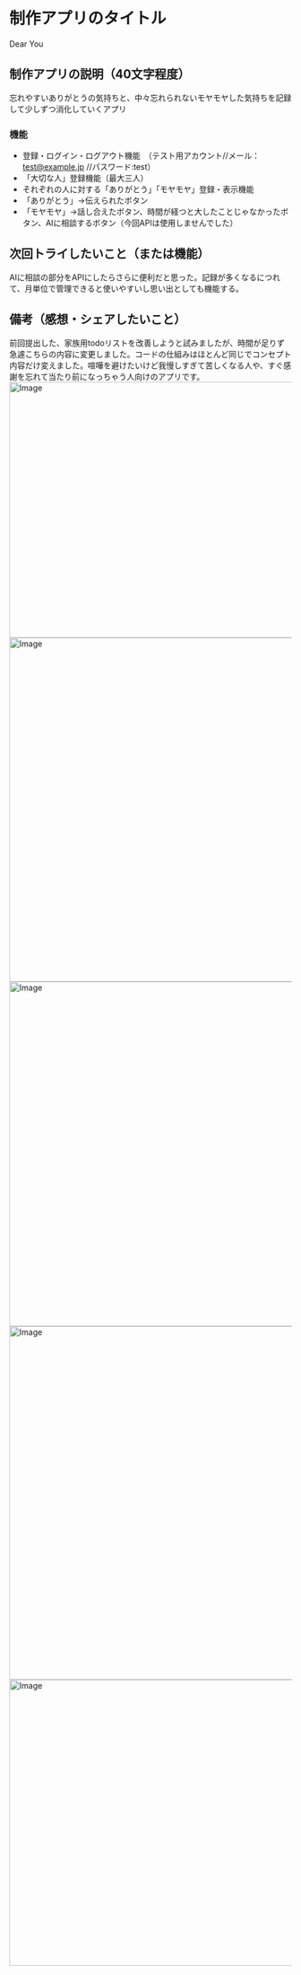 # 制作アプリのタイトル
Dear You
## 制作アプリの説明（40文字程度）
忘れやすいありがとうの気持ちと、中々忘れられないモヤモヤした気持ちを記録して少しずつ消化していくアプリ
### 機能
- 登録・ログイン・ログアウト機能　（テスト用アカウント//メール：test@example.jp //パスワード:test）
- 「大切な人」登録機能（最大三人）
- それぞれの人に対する「ありがとう」「モヤモヤ」登録・表示機能
- 「ありがとう」→伝えられたボタン
- 「モヤモヤ」→話し合えたボタン、時間が経つと大したことじゃなかったボタン、AIに相談するボタン（今回APIは使用しませんでした）

## 次回トライしたいこと（または機能）
AIに相談の部分をAPIにしたらさらに便利だと思った。記録が多くなるにつれて、月単位で管理できると使いやすいし思い出としても機能する。
## 備考（感想・シェアしたいこと）
前回提出した、家族用todoリストを改善しようと試みましたが、時間が足りず急遽こちらの内容に変更しました。コードの仕組みはほとんど同じでコンセプト内容だけ変えました。喧嘩を避けたいけど我慢しすぎて苦しくなる人や、すぐ感謝を忘れて当たり前になっちゃう人向けのアプリです。
<img width="686" height="456" alt="Image" src="https://github.com/user-attachments/assets/65e5e675-27ec-4cab-a884-625b0d1f9eca" />
<img width="884" height="613" alt="Image" src="https://github.com/user-attachments/assets/2ee7d22a-c3e0-44c6-845a-97753255e278" />
<img width="830" height="614" alt="Image" src="https://github.com/user-attachments/assets/dd809e6d-fe4d-43ff-9a77-35dc9a76d0bc" />
<img width="893" height="630" alt="Image" src="https://github.com/user-attachments/assets/86528358-0baf-4e39-8653-288edbb284d7" />
<img width="1050" height="510" alt="Image" src="https://github.com/user-attachments/assets/9ce35a9a-7c88-4aa5-878c-c434e8f28e04" />